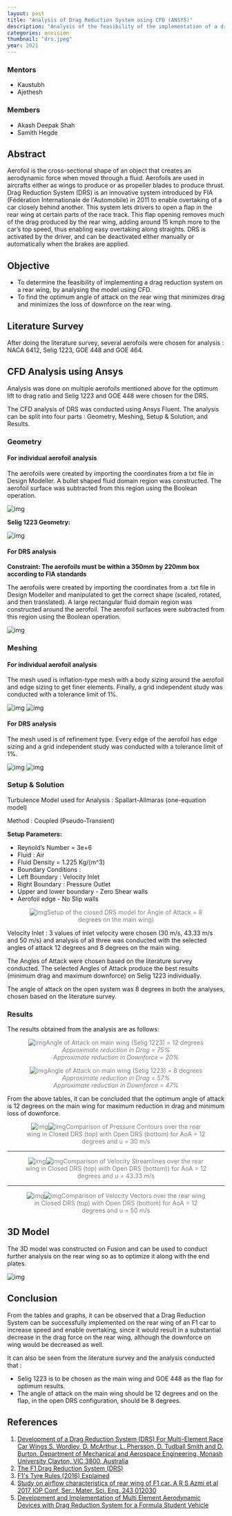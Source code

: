 ```yaml
---
layout: post
title: "Analysis of Drag Reduction System using CFD (ANSYS)"
description: "Analysis of the feasibility of the implementation of a drag reduction  system on the rear wing of a car using CFD ANSYS"
categories: envision
thumbnail: "drs.jpeg"
year: 2021
---
```


### Mentors
* Kaustubh
* Ajethesh


### Members
* Akash Deepak Shah
* Samith Hegde

## Abstract

Aerofoil is the cross-sectional shape of an object that creates an aerodynamic force when moved through a fluid.
Aerofoils are used in aircrafts either as wings to produce or as propeller blades to produce thrust.
Drag Reduction System (DRS) is an innovative system introduced by FIA (Fédération Internationale de l'Automobile) in 2011 to enable overtaking of a car closely behind another. This system lets drivers to open a flap in the rear wing at certain parts of the race track. This flap opening removes much of the drag produced by the rear wing, adding around 15 kmph more to the car’s top speed, thus enabling easy overtaking along straights.
DRS is activated by the driver, and can be deactivated either manually or automatically when the brakes are applied.

## Objective
- To determine the feasibility of implementing a drag reduction system on a rear wing, by analysing the model using CFD.
- To find the optimum angle of attack on the rear wing that minimizes drag and minimizes the loss of downforce on the rear wing.


## Literature Survey


After doing the literature survey, several aerofoils were chosen for analysis : NACA 6412, Selig 1223, GOE 448 and GOE 464.


## CFD Analysis using Ansys

Analysis was done on multiple aerofoils mentioned above for the optimum lift to drag ratio and Selig 1223 and GOE 448 were chosen for the DRS.

The CFD analysis of DRS was conducted using Ansys Fluent. The analysis can be split
into four parts : Geometry, Meshing, Setup & Solution, and Results.


### Geometry


#### For individual aerofoil analysis


The aerofoils were created by importing the coordinates from a txt file in Design Modeller. A bullet shaped fluid domain region was constructed. The aerofoil surface was subtracted from this region using the Boolean operation.

![img](/virtual-expo/assets/img/envision/piston/DRS_1.png)

**Selig 1223 Geometry:**

![img](/virtual-expo/assets/img/envision/piston/DRS_2.png)

#### For DRS analysis

**Constraint: The aerofoils must be within a 350mm by 220mm box according to FIA standards**

The aerofoils were created by importing the coordinates from a .txt file in Design Modeller and manipulated to get the correct shape (scaled, rotated, and then translated). A large rectangular fluid domain region was constructed around the aerofoil. The aerofoil surfaces were subtracted from this region using the Boolean operation.

![img](/virtual-expo/assets/img/envision/piston/drs-geometry.jpeg)

### Meshing

#### For individual aerofoil analysis

The mesh used is inflation-type mesh with a body sizing around the aerofoil and edge sizing to get finer elements. Finally, a grid independent study was conducted with a tolerance limit of 1%.

![img](/virtual-expo/assets/img/envision/piston/DRS_7.png) 
![img](/virtual-expo/assets/img/envision/piston/DRS_8.png)


#### For DRS analysis


The mesh used is of refinement type. Every edge of the aerofoil has edge sizing and a grid independent study was conducted with a tolerance limit of 1%.

![img](/virtual-expo/assets/img/envision/piston/drs-mesh1.jpeg)
![img](/virtual-expo/assets/img/envision/piston/drs-mesh2.jpeg)


### Setup & Solution


Turbulence Model used for Analysis : Spallart-Allmaras (one-equation model)

Method : Coupled (Pseudo-Transient)

**Setup Parameters:**

- Reynold’s Number = 3e+6
- Fluid : Air
- Fluid Density = 1.225 Kg/(m^3)
- Boundary Conditions :
- Left Boundary : Velocity Inlet
- Right Boundary : Pressure Outlet
- Upper and lower boundary - Zero Shear walls
- Aerofoil edge - No Slip walls

<figure class="image" style="text-align: center; color: gray;"><img src="/virtual-expo/assets/img/envision/piston/DRS_13.png" alt="img">Setup of the closed DRS model for Angle of Attack = 8 degrees on the main wing)</figure>

Velocity Inlet : 3 values of inlet velocity were chosen (30 m/s, 43.33 m/s and 50 m/s) and analysis of all three was conducted with the selected angles of attack 12 degrees and 8 degrees on the main wing.

The Angles of Attack were chosen based on the literature survey conducted. The selected Angles of Attack produce the best results (minimum drag and maximum downforce) on Selig 1223 individually.

The angle of attack on the open system was 8 degrees in both the analyses, chosen based on the literature survey.

### Results


The results obtained from the analysis are as follows:

<figure class="image" style="text-align: center; color: gray;"><img src="/virtual-expo/assets/img/envision/piston/DRS_14.png" alt="img">Angle of Attack on main wing (Selig 1223) = 12 degrees<br><em>Approximate reduction in Drag = 75%</em><br><em>Approximate reduction in Downforce = 20%</em></figure>

<figure class="image" style="text-align: center; color: gray;"><img src="/virtual-expo/assets/img/envision/piston/DRS_15.png" alt="img">Angle of Attack on main wing (Selig 1223) = 8 degrees<br><em>Approximate reduction in Drag = 57%</em><br><em>Approximate reduction in Downforce = 47%</em></figure>

From the above tables, it can be concluded that the optimum angle of attack is 12 degrees on the main wing for maximum reduction in drag and minimum loss of downforce.

<figure class="image" style="text-align: center; color: gray;"><img src="/virtual-expo/assets/img/envision/piston/DRS_16.png" alt="img"><img src="/virtual-expo/assets/img/envision/piston/DRS_17.png" alt="img">Comparison of Pressure Contours over the rear wing in Closed DRS (top) with Open DRS (bottom) for AoA = 12 degrees and u = 30 m/s</figure>

<hr>

<figure class="image" style="text-align: center; color: gray;"><img src="/virtual-expo/assets/img/envision/piston/DRS_18.png" alt="img"><img src="/virtual-expo/assets/img/envision/piston/DRS_19.png" alt="img">Comparison of Velocity Streamlines over the rear wing in Closed DRS (top) with Open DRS (bottom)) for AoA = 12 degrees and u = 43.33 m/s</figure>

<hr>

<figure class="image" style="text-align: center; color: gray;"><img src="/virtual-expo/assets/img/envision/piston/DRS_20.png" alt="img"><img src="/virtual-expo/assets/img/envision/piston/DRS_21.png" alt="img">Comparison of Velocity Vectors over the rear wing in Closed DRS (top) with Open DRS (bottom) for AoA = 12 degrees and u = 50 m/s</figure>

## 3D Model

The 3D model was constructed on Fusion and can be used to conduct further analysis on the rear wing so as to optimize it along with the end plates.

![img](/virtual-expo/assets/img/envision/piston/drs-3d-model.jpeg)

## Conclusion

From the tables and graphs, it can be observed that a Drag Reduction System can be successfully implemented on the rear wing of an F1 car to increase speed and enable overtaking, since it would result in a substantial decrease in the drag force on the rear wing, although the downforce on wing would be decreased as well.

It can also be seen from the literature survey and the analysis conducted that :

- Selig 1223 is to be chosen as the main wing and GOE 448 as the flap for optimum results.
- The angle of attack on the main wing should be 12 degrees and on the flap, in the open DRS configuration, should be 8 degrees.


## References

1. [Development of a Drag Reduction System (DRS) For Multi-Element Race Car Wings S. Wordley, D. McArthur, L. Phersson, D. Tudball Smith and D. Burton. Department of Mechanical and Aerospace Engineering, Monash University Clayton, VIC 3800, Australia](https://people.eng.unimelb.edu.au/imarusic/proceedings/19/387.pdf)
2. [The F1 Drag Reduction System (DRS)](https://www.linkedin.com/pulse/f1-drag-reduction-system-drs-patrick-hanley/)
3. [F1's Tyre Rules (2016) Explained](https://www.youtube.com/watch?v=kgERH1gWF1s&list=PLmDnFwFiSne7glk4sSO5OaVeVP_ggfvgF&ab_channel=ChainBear)
4. [Study on airflow characteristics of rear wing of F1 car. A R S Azmi et al 2017 IOP Conf. Ser.: Mater. Sci. Eng. 243 012030](https://www.researchgate.net/publication/320104460_Study_on_airflow_characteristics_of_rear_wing_of_F1_car)
5. [Development and Implementation of Multi Element Aerodynamic Devices with Drag Reduction System for a Formula Student Vehicle](https://drive.google.com/file/d/1oc6o_tRGWOaozSKG6Bgfh1DoeHJXNZde/view?usp=sharing)